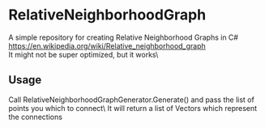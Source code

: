 # RelativeNeighborhoodGraph
A simple repository for creating Relative Neighborhood Graphs in C#\
https://en.wikipedia.org/wiki/Relative_neighborhood_graph <br/>
It might not be super optimized, but it works\

## Usage
Call RelativeNeighborhoodGraphGenerator.Generate() and pass the list of points you which to connect\ 
It will return a list of Vectors which represent the connections